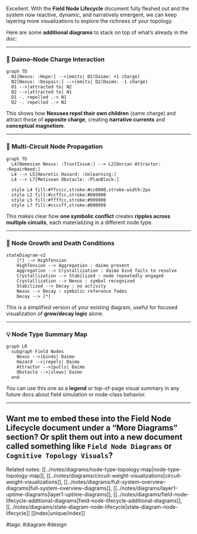 Excellent. With the **Field Node Lifecycle** document fully fleshed out and the system now reactive, dynamic, and narratively emergent, we can keep layering more visualizations to explore the richness of your topology.

Here are some **additional diagrams** to stack on top of what’s already in the doc:

---

### 🔁 **Daimo–Node Charge Interaction**

```mermaid
graph TD
  N1[Nexus: :Hope:] -->|emits| D1(Daimo: +1 charge)
  N2[Nexus: :Despair:] -->|emits| D2(Daimo: -1 charge)
  D1 -->|attracted to| N2
  D2 -->|attracted to| N1
  D1 -. repelled .-> N1
  D2 -. repelled .-> N2
```

This shows how **Nexuses repel their own children** (same charge) and attract those of **opposite charge**, creating **narrative currents** and **conceptual magnetism**.

---

### 🧠 **Multi-Circuit Node Propagation**

```mermaid
graph TD
  L4[Nemesian Nexus: :TrustIssue:] --> L2[Dorian Attractor: :RepairNeed:]
  L4 --> L5[Heuretic Hazard: :Unlearning:]
  L4 --> L7[Metisean Obstacle: :PlanBlock:]

  style L4 fill:#ffcccc,stroke:#cc0000,stroke-width:2px
  style L2 fill:#ccffcc,stroke:#009900
  style L5 fill:#ffffcc,stroke:#999900
  style L7 fill:#ccccff,stroke:#000099
```

This makes clear how **one symbolic conflict** creates **ripples across multiple circuits**, each materializing in a different node type.

---

### 🌱 **Node Growth and Death Conditions**

```mermaid
stateDiagram-v2
    [*] --> HighTension
    HighTension --> Aggregation : daimo present
    Aggregation --> Crystallization : daimo bind fails to resolve
    Crystallization --> Stabilized : node repeatedly engaged
    Crystallization --> Nexus : symbol recognized
    Stabilized --> Decay : no activity
    Nexus --> Decay : symbolic reference fades
    Decay --> [*]
```

This is a simplified version of your existing diagram, useful for focused visualization of **grow/decay logic** alone.

---

### 💡 **Node Type Summary Map**

```mermaid
graph LR
  subgraph Field Nodes
    Nexus -->|binds| Daimo
    Hazard -->|repels| Daimo
    Attractor -->|pulls| Daimo
    Obstacle -->|slows| Daimo
  end
```

You can use this one as a **legend** or top-of-page visual summary in any future docs about field simulation or node-class behavior.

---

Want me to embed these into the **Field Node Lifecycle** document under a “More Diagrams” section? Or split them out into a new document called something like `Field Node Diagrams` or `Cognitive Topology Visuals`?
---

Related notes: [[../notes/diagrams/node-type-topology-map|node-type-topology-map]], [[../notes/diagrams/circuit-weight-visualizations|circuit-weight-visualizations]], [[../notes/diagrams/full-system-overview-diagrams|full-system-overview-diagrams]], [[../notes/diagrams/layer1-uptime-diagrams|layer1-uptime-diagrams]], [[../notes/diagrams/field-node-lifecycle-additional-diagrams|field-node-lifecycle-additional-diagrams]], [[../notes/diagrams/state-diagram-node-lifecycle|state-diagram-node-lifecycle]] [[index|unique/index]]

#tags: #diagram #design
